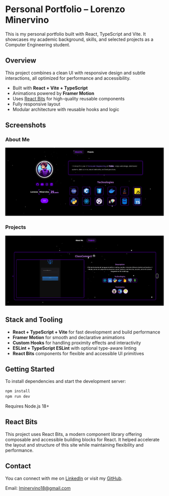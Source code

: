 # Personal Portfolio – Lorenzo Minervino

This is my personal portfolio built with React, TypeScript and Vite. It showcases my academic background, skills, and selected projects as a Computer Engineering student.

## Overview

This project combines a clean UI with responsive design and subtle interactions, all optimized for performance and accessibility.

- Built with **React + Vite + TypeScript**
- Animations powered by **Framer Motion**
- Uses [React Bits](https://reactbits.dev/) for high-quality reusable components
- Fully responsive layout
- Modular architecture with reusable hooks and logic

## Screenshots

### About Me

![About Me](./src/assets/readme/about-me.png)

### Projects

![Projects](./src/assets/readme/projects.png)

## Stack and Tooling

- **React + TypeScript + Vite** for fast development and build performance
- **Framer Motion** for smooth and declarative animations
- **Custom Hooks** for handling proximity effects and interactivity
- **ESLint + TypeScript ESLint** with optional type-aware linting
- **React Bits** components for flexible and accessible UI primitives

## Getting Started

To install dependencies and start the development server:

```bash
npm install
npm run dev
```
Requires Node.js 18+

## React Bits

This project uses React Bits, a modern component library offering composable and accessible building blocks for React. It helped accelerate the layout and structure of this site while maintaining flexibility and performance.

## Contact

You can connect with me on [LinkedIn](https://www.linkedin.com/in/lorenzominervino/) or visit my [GitHub](https://github.com/lminervino18).

Email: lminervino18@gmail.com
